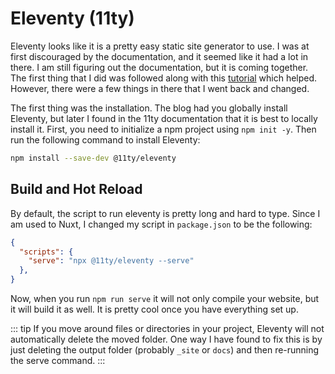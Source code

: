 # Eleventy (11ty)

Eleventy looks like it is a pretty easy static site generator to use. I was at first discouraged by the documentation, and it seemed like it had a lot in there. I am still figuring out the documentation, but it is coming together. The first thing that I did was followed along with this [tutorial](https://www.digitalocean.com/community/tutorials/js-eleventy) which helped. However, there were a few things in there that I went back and changed.

The first thing was the installation. The blog had you globally install Eleventy, but later I found in the 11ty documentation that it is best to locally install it. First, you need to initialize a npm project using `npm init -y`. Then run the following command to install Eleventy:

``` bash
npm install --save-dev @11ty/eleventy
```

## Build and Hot Reload

By default, the script to run eleventy is pretty long and hard to type. Since I am used to Nuxt, I changed my script in `package.json` to be the following:

``` json
{
  "scripts": {
    "serve": "npx @11ty/eleventy --serve"
  },
}
```
Now, when you run `npm run serve` it will not only compile your website, but it will build it as well. It is pretty cool once you have everything set up.

::: tip
If you move around files or directories in your project, Eleventy will not automatically delete the moved folder. One way I have found to fix this is by just deleting the output folder (probably `_site` or `docs`) and then re-running the serve command.
:::

